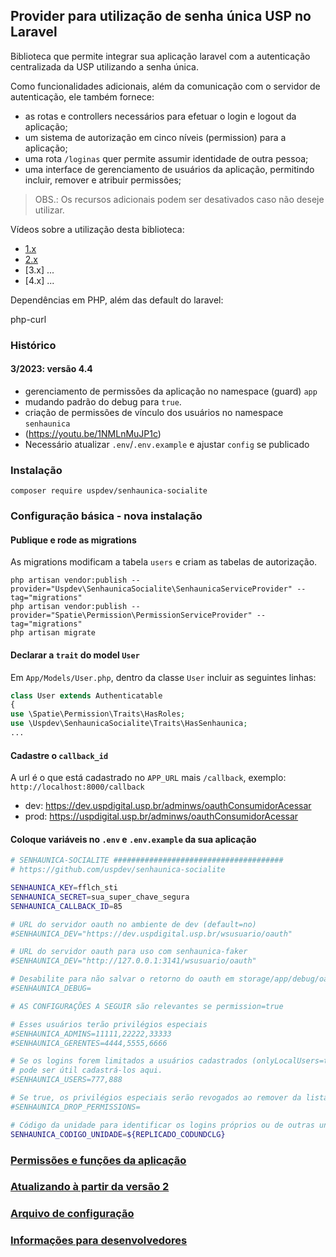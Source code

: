 ## Provider para utilização de senha única USP no Laravel

Biblioteca que permite integrar sua aplicação laravel com a autenticação centralizada da USP utilizando a senha única.

Como funcionalidades adicionais, além da comunicação com o servidor de autenticação, ele também fornece:

- as rotas e controllers necessários para efetuar o login e logout da aplicação;
- um sistema de autorização em cinco níveis (permission) para a aplicação;
- uma rota `/loginas` quer permite assumir identidade de outra pessoa;
- uma interface de gerenciamento de usuários da aplicação, permitindo incluir, remover e atribuir permissões;

> OBS.: Os recursos adicionais podem ser desativados caso não deseje utilizar.

Vídeos sobre a utilização desta biblioteca:

- [1.x](https://youtu.be/jLFM2AUFJgw)
- [2.x](https://www.youtube.com/watch?v=t6Zf3nK-oIo)
- [3.x] ...
- [4.x] ...

Dependências em PHP, além das default do laravel:

php-curl

### Histórico

#### 3/2023: versão 4.4
* gerenciamento de permissões da aplicação no namespace (guard) `app`
* mudando padrão do debug para `true`.
* criação de permissões de vínculo dos usuários no namespace `senhaunica`
* (https://youtu.be/1NMLnMuJP1c)
* Necessário atualizar `.env`/`.env.example` e ajustar `config` se publicado

### Instalação

```
composer require uspdev/senhaunica-socialite
```

### Configuração básica - nova instalação

#### Publique e rode as migrations

As migrations modificam a tabela `users` e criam as tabelas de autorização.

```
php artisan vendor:publish --provider="Uspdev\SenhaunicaSocialite\SenhaunicaServiceProvider" --tag="migrations"
php artisan vendor:publish --provider="Spatie\Permission\PermissionServiceProvider" --tag="migrations"
php artisan migrate
```
#### Declarar a `trait` do model `User`

Em `App/Models/User.php`, dentro da classe `User` incluir as seguintes linhas:

```php
class User extends Authenticatable
{
use \Spatie\Permission\Traits\HasRoles;
use \Uspdev\SenhaunicaSocialite\Traits\HasSenhaunica;
...
```
#### Cadastre o `callback_id`

A url é o que está cadastrado no `APP_URL` mais `/callback`, exemplo: `http://localhost:8000/callback`

- dev: https://dev.uspdigital.usp.br/adminws/oauthConsumidorAcessar
- prod: https://uspdigital.usp.br/adminws/oauthConsumidorAcessar

#### Coloque variáveis no `.env` e `.env.example` da sua aplicação

```sh
# SENHAUNICA-SOCIALITE ######################################
# https://github.com/uspdev/senhaunica-socialite

SENHAUNICA_KEY=fflch_sti
SENHAUNICA_SECRET=sua_super_chave_segura
SENHAUNICA_CALLBACK_ID=85

# URL do servidor oauth no ambiente de dev (default=no)
#SENHAUNICA_DEV="https://dev.uspdigital.usp.br/wsusuario/oauth"

# URL do servidor oauth para uso com senhaunica-faker
#SENHAUNICA_DEV="http://127.0.0.1:3141/wsusuario/oauth"

# Desabilite para não salvar o retorno do oauth em storage/app/debug/oauth/ (default=true)
#SENHAUNICA_DEBUG=

# AS CONFIGURAÇÕES A SEGUIR são relevantes se permission=true

# Esses usuários terão privilégios especiais
#SENHAUNICA_ADMINS=11111,22222,33333
#SENHAUNICA_GERENTES=4444,5555,6666

# Se os logins forem limitados a usuários cadastrados (onlyLocalUsers=true),
# pode ser útil cadastrá-los aqui.
#SENHAUNICA_USERS=777,888

# Se true, os privilégios especiais serão revogados ao remover da lista (default=false)
#SENHAUNICA_DROP_PERMISSIONS=

# Código da unidade para identificar os logins próprios ou de outras unidades
SENHAUNICA_CODIGO_UNIDADE=${REPLICADO_CODUNDCLG}

```

### [Permissões e funções da aplicação](docs/permissions.md)
### [Atualizando à partir da versão 2](docs/updating.md)
### [Arquivo de configuração](docs/configuracao_detales.md)
### [Informações para desenvolvedores](docs/desenvolvedores.md)

